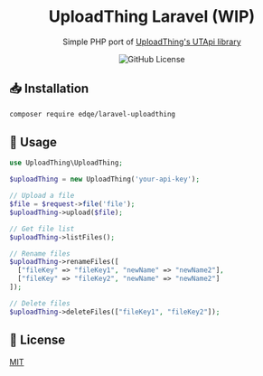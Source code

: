 <div align="center">
  <h1>UploadThing Laravel (WIP)</h1>

  <p>Simple PHP port of <a href="https://docs.uploadthing.com/">UploadThing's UTApi library</a></p>

  ![GitHub License](https://img.shields.io/github/license/Edqe14/laravel-uploadthing)
</div>

## 📥 Installation

```bash
composer require edqe/laravel-uploadthing
```

## 📝 Usage

```php
use UploadThing\UploadThing;

$uploadThing = new UploadThing('your-api-key');

// Upload a file
$file = $request->file('file');
$uploadThing->upload($file);

// Get file list
$uploadThing->listFiles();

// Rename files
$uploadThing->renameFiles([
  ["fileKey" => "fileKey1", "newName" => "newName2"],
  ["fileKey" => "fileKey2", "newName" => "newName2"]
]);

// Delete files
$uploadThing->deleteFiles(["fileKey1", "fileKey2"]);
```

## 📄 License

[MIT](LICENSE)